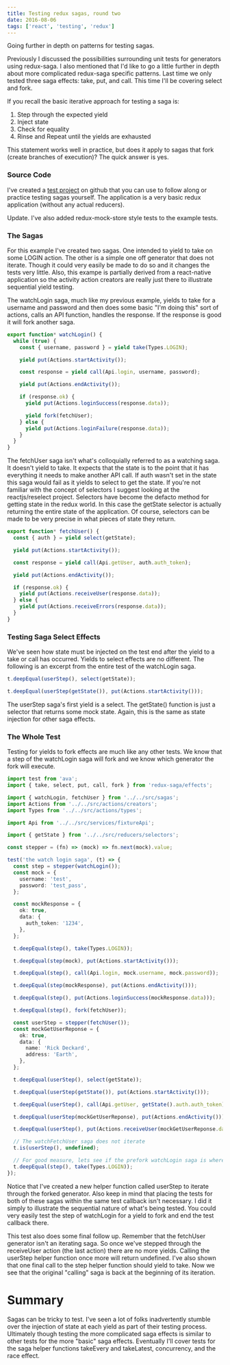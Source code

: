 ```yaml
---
title: Testing redux sagas, round two
date: 2016-08-06
tags: ['react', 'testing', 'redux']
---
```


Going further in depth on patterns for testing sagas.

<!--more-->

Previously I discussed the possibilities surrounding unit tests for generators using redux-saga.
I also mentioned that I'd like to go a little further in depth about more complicated redux-saga specific patterns.
Last time we only tested three saga effects: take, put, and call. This time I'll be covering select and fork.

If you recall the basic iterative approach for testing a saga is:

<ol class="list-decimal">
  <li>Step through the expected yield</li>
  <li>Inject state</li>
  <li>Check for equality</li>
  <li>Rinse and Repeat until the yields are exhausted</li>
</ol>

This statement works well in practice, but does it apply to sagas that fork (create branches of execution)? The quick answer is yes.

### Source Code

I've created a [test project](https://github.com/deldrethio/more-testing-redux-sagas) on github that you can use to follow along or practice testing sagas yourself. The application is a very basic redux application (without any actual reducers).

Update. I've also added redux-mock-store style tests to the example tests.

### The Sagas

For this example I've created two sagas. One intended to yield to take on some LOGIN action. The other is a simple one off generator that does not iterate. Though it could very easily be made to do so and it changes the tests very little. Also, this exampe is partially derived from a react-native application so the activity action creators are really just there to illustrate sequential yield testing.

The watchLogin saga, much like my previous example, yields to take for a username and password and then does some basic "I'm doing this" sort of actions, calls an API function, handles the response. If the response is good it will fork another saga.

```typescript
export function* watchLogin() {
  while (true) {
    const { username, password } = yield take(Types.LOGIN);

    yield put(Actions.startActivity());

    const response = yield call(Api.login, username, password);

    yield put(Actions.endActivity());

    if (response.ok) {
      yield put(Actions.loginSuccess(response.data));

      yield fork(fetchUser);
    } else {
      yield put(Actions.loginFailure(response.data));
    }
  }
}
```

The fetchUser saga isn't what's colloquially referred to as a watching saga. It doesn't yield to take. It expects that the state is to the point that it has everything it needs to make another API call. If auth wasn't set in the state this saga would fail as it yields to select to get the state. If you're not familiar with the concept of selectors I suggest looking at the reactjs/reselect project. Selectors have become the defacto method for getting state in the redux world. In this case the getState selector is actually returning the entire state of the application. Of course, selectors can be made to be very precise in what pieces of state they return.

```typescript
export function* fetchUser() {
  const { auth } = yield select(getState);

  yield put(Actions.startActivity());

  const response = yield call(Api.getUser, auth.auth_token);

  yield put(Actions.endActivity());

  if (response.ok) {
    yield put(Actions.receiveUser(response.data));
  } else {
    yield put(Actions.receiveErrors(response.data));
  }
}
```

### Testing Saga Select Effects

We've seen how state must be injected on the test end after the yield to a take or call has occurred. Yields to select effects are no different. The following is an excerpt from the entire test of the watchLogin saga.

```typescript
t.deepEqual(userStep(), select(getState));

t.deepEqual(userStep(getState()), put(Actions.startActivity()));
```

The userStep saga's first yield is a select. The getState() function is just a selector that returns some mock state. Again, this is the same as state injection for other saga effects.

### The Whole Test

Testing for yields to fork effects are much like any other tests. We know that a step of the watchLogin saga will fork and we know which generator the fork will execute.

```typescript
import test from 'ava';
import { take, select, put, call, fork } from 'redux-saga/effects';

import { watchLogin, fetchUser } from '../../src/sagas';
import Actions from '../../src/actions/creators';
import Types from '../../src/actions/types';

import Api from '../../src/services/fixtureApi';

import { getState } from '../../src/reducers/selectors';

const stepper = (fn) => (mock) => fn.next(mock).value;

test('the watch login saga', (t) => {
  const step = stepper(watchLogin());
  const mock = {
    username: 'test',
    password: 'test_pass',
  };

  const mockResponse = {
    ok: true,
    data: {
      auth_token: '1234',
    },
  };

  t.deepEqual(step(), take(Types.LOGIN));

  t.deepEqual(step(mock), put(Actions.startActivity()));

  t.deepEqual(step(), call(Api.login, mock.username, mock.password));

  t.deepEqual(step(mockResponse), put(Actions.endActivity()));

  t.deepEqual(step(), put(Actions.loginSuccess(mockResponse.data)));

  t.deepEqual(step(), fork(fetchUser));

  const userStep = stepper(fetchUser());
  const mockGetUserReponse = {
    ok: true,
    data: {
      name: 'Rick Deckard',
      address: 'Earth',
    },
  };

  t.deepEqual(userStep(), select(getState));

  t.deepEqual(userStep(getState()), put(Actions.startActivity()));

  t.deepEqual(userStep(), call(Api.getUser, getState().auth.auth_token));

  t.deepEqual(userStep(mockGetUserReponse), put(Actions.endActivity()));

  t.deepEqual(userStep(), put(Actions.receiveUser(mockGetUserReponse.data)));

  // The watchFetchUser saga does not iterate
  t.is(userStep(), undefined);

  // For good measure, lets see if the prefork watchLogin saga is where we expect
  t.deepEqual(step(), take(Types.LOGIN));
});
```

Notice that I've created a new helper function called userStep to iterate through the forked generator. Also keep in mind that placing the tests for both of these sagas within the same test callback isn't necessary. I did it simply to illustrate the sequential nature of what's being tested. You could very easily test the step of watchLogin for a yield to fork and end the test callback there.

This test also does some final follow up. Remember that the fetchUser generator isn't an iterating saga. So once we've stepped through the receiveUser action (the last action) there are no more yields. Calling the userStep helper function once more will return undefined. I've also shown that one final call to the step helper function should yield to take. Now we see that the original "calling" saga is back at the beginning of its iteration.

# Summary

Sagas can be tricky to test. I've seen a lot of folks inadvertently stumble over the injection of state at each yield as part of their testing process. Ultimately though testing the more complicated saga effects is similar to other tests for the more "basic" saga effects. Eventually I'll cover tests for the saga helper functions takeEvery and takeLatest, concurrency, and the race effect.
